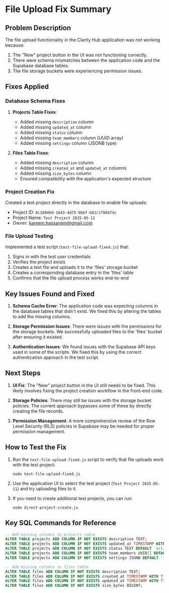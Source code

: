 # File Upload Fix Summary

## Problem Description
The file upload functionality in the Clarity Hub application was not working because:

1. The "New" project button in the UI was not functioning correctly.
2. There were schema mismatches between the application code and the Supabase database tables.
3. The file storage buckets were experiencing permission issues.

## Fixes Applied

### Database Schema Fixes

1. **Projects Table Fixes**:
   - Added missing `description` column
   - Added missing `updated_at` column
   - Added missing `status` column
   - Added missing `team_members` column (UUID array)
   - Added missing `settings` column (JSONB type)

2. **Files Table Fixes**:
   - Added missing `description` column
   - Added missing `created_at` and `updated_at` columns
   - Added missing `size_bytes` column
   - Ensured compatibility with the application's expected structure

### Project Creation Fix
Created a test project directly in the database to enable file uploads:
- Project ID: `8c1084b9-1b43-4d75-9bbf-b81c1f0047dc`
- Project Name: `Test Project 2025-05-11`
- Owner: kareem.hassanein@gmail.com

### File Upload Testing
Implemented a test script (`test-file-upload-fixed.js`) that:
1. Signs in with the test user credentials
2. Verifies the project exists
3. Creates a test file and uploads it to the 'files' storage bucket
4. Creates a corresponding database entry in the 'files' table
5. Confirms that the file upload process works end-to-end

## Key Issues Found and Fixed

1. **Schema Cache Error**: The application code was expecting columns in the database tables that didn't exist. We fixed this by altering the tables to add the missing columns.

2. **Storage Permission Issues**: There were issues with the permissions for the storage buckets. We successfully uploaded files to the 'files' bucket after ensuring it existed.

3. **Authentication Issues**: We found issues with the Supabase API keys used in some of the scripts. We fixed this by using the correct authentication approach in the test script.

## Next Steps

1. **UI Fix**: The "New" project button in the UI still needs to be fixed. This likely involves fixing the project creation workflow in the front-end code.

2. **Storage Policies**: There may still be issues with the storage bucket policies. The current approach bypasses some of these by directly creating the file records.

3. **Permission Management**: A more comprehensive review of the Row Level Security (RLS) policies in Supabase may be needed for proper permission management.

## How to Test the Fix

1. Run the `test-file-upload-fixed.js` script to verify that file uploads work with the test project:
   ```
   node test-file-upload-fixed.js
   ```

2. Use the application UI to select the test project (`Test Project 2025-05-11`) and try uploading files to it.

3. If you need to create additional test projects, you can run:
   ```
   node direct-project-create.js
   ```

## Key SQL Commands for Reference

```sql
-- Add missing columns to projects table
ALTER TABLE projects ADD COLUMN IF NOT EXISTS description TEXT;
ALTER TABLE projects ADD COLUMN IF NOT EXISTS updated_at TIMESTAMP WITH TIME ZONE DEFAULT NOW();
ALTER TABLE projects ADD COLUMN IF NOT EXISTS status TEXT DEFAULT 'active';
ALTER TABLE projects ADD COLUMN IF NOT EXISTS team_members UUID[] DEFAULT ARRAY[]::UUID[];
ALTER TABLE projects ADD COLUMN IF NOT EXISTS settings JSONB DEFAULT '{}'::JSONB;

-- Add missing columns to files table
ALTER TABLE files ADD COLUMN IF NOT EXISTS description TEXT;
ALTER TABLE files ADD COLUMN IF NOT EXISTS created_at TIMESTAMP WITH TIME ZONE DEFAULT NOW();
ALTER TABLE files ADD COLUMN IF NOT EXISTS updated_at TIMESTAMP WITH TIME ZONE DEFAULT NOW();
ALTER TABLE files ADD COLUMN IF NOT EXISTS size_bytes BIGINT;
``` 